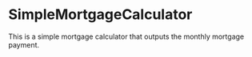 # SimpleMortgageCalculator
This is a simple mortgage calculator that outputs the monthly mortgage payment.
